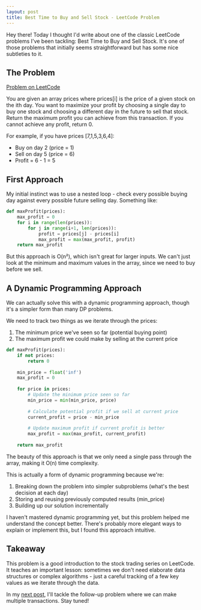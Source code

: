 ```yaml
---
layout: post
title: Best Time to Buy and Sell Stock - LeetCode Problem
---
```


Hey there! Today I thought I'd write about one of the classic LeetCode problems I've been tackling: Best Time to Buy and Sell Stock. It's one of those problems that initially seems straightforward but has some nice subtleties to it.

## The Problem

[Problem on LeetCode](https://leetcode.com/problems/best-time-to-buy-and-sell-stock/)


>>>
You are given an array prices where prices[i] is the price of a given stock on the ith day.
You want to maximize your profit by choosing a single day to buy one stock and choosing a different day in the future to sell that stock.
Return the maximum profit you can achieve from this transaction. If you cannot achieve any profit, return 0.
>>>

For example, if you have prices [7,1,5,3,6,4]:
- Buy on day 2 (price = 1)
- Sell on day 5 (price = 6)
- Profit = 6 - 1 = 5

## First Approach

My initial instinct was to use a nested loop - check every possible buying day against every possible future selling day. Something like:

```python
def maxProfit(prices):
    max_profit = 0
    for i in range(len(prices)):
        for j in range(i+1, len(prices)):
            profit = prices[j] - prices[i]
            max_profit = max(max_profit, profit)
    return max_profit
```

But this approach is O(n²), which isn't great for larger inputs. We can't just look at the minimum and maximum values in the array, since we need to buy before we sell.

## A Dynamic Programming Approach

We can actually solve this with a dynamic programming approach, though it's a simpler form than many DP problems.

We need to track two things as we iterate through the prices:
1. The minimum price we've seen so far (potential buying point)
2. The maximum profit we could make by selling at the current price

```python
def maxProfit(prices):
    if not prices:
        return 0
        
    min_price = float('inf')
    max_profit = 0
    
    for price in prices:
        # Update the minimum price seen so far
        min_price = min(min_price, price)
        
        # Calculate potential profit if we sell at current price
        current_profit = price - min_price
        
        # Update maximum profit if current profit is better
        max_profit = max(max_profit, current_profit)
    
    return max_profit
```

The beauty of this approach is that we only need a single pass through the array, making it O(n) time complexity.

This is actually a form of dynamic programming because we're:
1. Breaking down the problem into simpler subproblems (what's the best decision at each day)
2. Storing and reusing previously computed results (min_price)
3. Building up our solution incrementally

I haven't mastered dynamic programming yet, but this problem helped me understand the concept better. There's probably more elegant ways to explain or implement this, but I found this approach intuitive.

## Takeaway

This problem is a good introduction to the stock trading series on LeetCode. It teaches an important lesson: sometimes we don't need elaborate data structures or complex algorithms - just a careful tracking of a few key values as we iterate through the data.

In my [next post](/2025/04/15/best-time-to-buy-and-sell-stock-ii/), I'll tackle the follow-up problem where we can make multiple transactions. Stay tuned! 